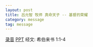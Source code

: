 ```yaml
---
layout: post
title: 吕允智 牧师 真命天子 -- 基督的荣耀
category: message
tag: message
---
```


[录音](https://drive.google.com/open?id=1LUZSrQ8SYzoYaictBRUCeVH3XEH8eFB6) [PPT](https://drive.google.com/open?id=1zkO6E-9W8PVRXR9jAn8RABc8lB3st24t) 经文: 希伯来书 1:1-4
